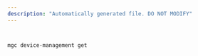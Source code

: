 ```yaml
---
description: "Automatically generated file. DO NOT MODIFY"
---
```


```bash


mgc device-management get

```